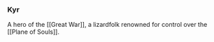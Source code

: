 ### Kyr

A hero of the [[Great War]], a lizardfolk renowned for control over the [[Plane of Souls]].


